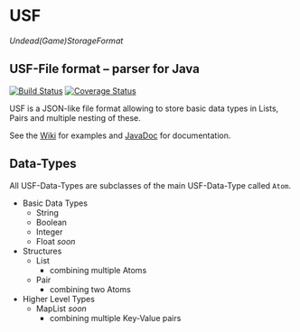 # USF
*Undead(Game)StorageFormat*
## USF-File format – parser for Java

[![Build Status](https://travis-ci.com/kimbtech/USF.svg?branch=master)](https://travis-ci.com/kimbtech/USF)
[![Coverage Status](https://coveralls.io/repos/github/kimbtech/USF/badge.svg?branch=master)](https://coveralls.io/github/kimbtech/USF?branch=master)

USF is a JSON-like file format allowing to store basic data types in Lists,
Pairs and multiple nesting of these.

See the [Wiki](https://github.com/kimbtech/USF/wiki) for examples and [JavaDoc](https://kimbtech.github.io/USF/) for
documentation.

## Data-Types
All USF-Data-Types are subclasses of the main USF-Data-Type called `Atom`.

- Basic Data Types
  - String
  - Boolean
  - Integer
  - Float *soon*
- Structures
  - List
    - combining multiple Atoms
  - Pair
    - combining two Atoms
- Higher Level Types  
  - MapList *soon*
    - combining multiple Key-Value pairs


